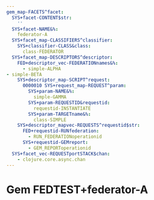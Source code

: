```yaml
---
gem_map-FACETS^facet:
  SYS+facet-CONTENT$str:
    ''
  SYS+facet-NAME&%:
    federator-A
  SYS+facet_map-CLASSIFIERS^classifier:
    SYS+classifier-CLASS&class:
      class-FEDERATOR
  SYS+facet_map-DESCRIPTORS^descriptor:
    FED+descriptor_vec-FEDERATIONnames&%:
      - simple-ALPHA
- simple-BETA
    SYS+descriptor_map-SCRIPT^request:
      0000010 SYS+request_map-REQUEST^param:
        SYS+param-NAME&%:
          simple-GAMMA
        SYS+param-REQUESTID&requestid:
          requestid-INSTANTIATE
        SYS+param-TARGETname&%:
          class-SIMPLE
    SYS+descriptor_mapvec-REQUESTS^requestid$str:
      FED+requestid-RUNfederation:
        - RUN_FEDERATIONoperationid
      SYS+requestid-GEMreport:
        - GEM_REPORToperationid
  SYS+facet_vec-REQUESTportSTACK$chan:
    - clojure.core.async.chan
---
```

# Gem FEDTEST+federator-A


